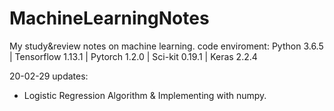 # MachineLearningNotes
My study&amp;review notes on machine learning.
code enviroment:
Python 3.6.5 | Tensorflow 1.13.1 | Pytorch 1.2.0 | Sci-kit 0.19.1 | Keras 2.2.4

20-02-29 updates:
  - Logistic Regression Algorithm & Implementing with numpy.
